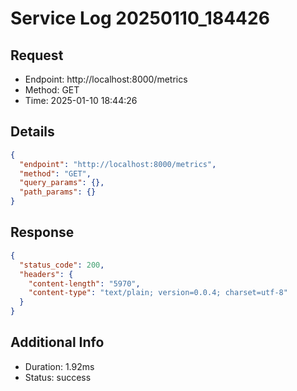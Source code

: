 # Service Log 20250110_184426

## Request
- Endpoint: http://localhost:8000/metrics
- Method: GET
- Time: 2025-01-10 18:44:26

## Details
```json
{
  "endpoint": "http://localhost:8000/metrics",
  "method": "GET",
  "query_params": {},
  "path_params": {}
}
```

## Response
```json
{
  "status_code": 200,
  "headers": {
    "content-length": "5970",
    "content-type": "text/plain; version=0.0.4; charset=utf-8"
  }
}
```

## Additional Info
- Duration: 1.92ms
- Status: success
